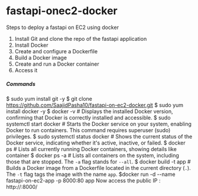 # fastapi-onec2-docker
Steps to deploy a fastapi on EC2 using docker
1.	Install Git and clone the repo of the fastapi application
2.	Install Docker
3.	Create and configure a Dockerfile
4.	Build a Docker image
5.	Create and run a Docker container
6.	Access it

##### Commands ################################

$ sudo yum install git -y
$ git clone https://github.com/SaajidPasha10/fastapi-on-ec2-docker.git
$ sudo yum install docker -y
$ docker -v # Displays the installed Docker version, confirming that Docker is correctly installed and accessible.
$ sudo systemctl start docker # Starts the Docker service on your system, enabling Docker to run containers. This command requires superuser (sudo) privileges.
$ sudo systemctl status docker # Shows the current status of the Docker service, indicating whether it's active, inactive, or failed.
$ docker ps # Lists all currently running Docker containers, showing details like container
$ docker ps -a # Lists all containers on the system, including those that are stopped. The `-a` flag stands for `--all`.
$ docker build -t app  # Builds a Docker image from a Dockerfile located in the current directory (`.`). The `-t` flag tags the image with the name `app`.
$docker run -d  --name fastapi-on-ec2-app -p 8000:80 app
Now access the public IP : http://<publicip>:8000/

